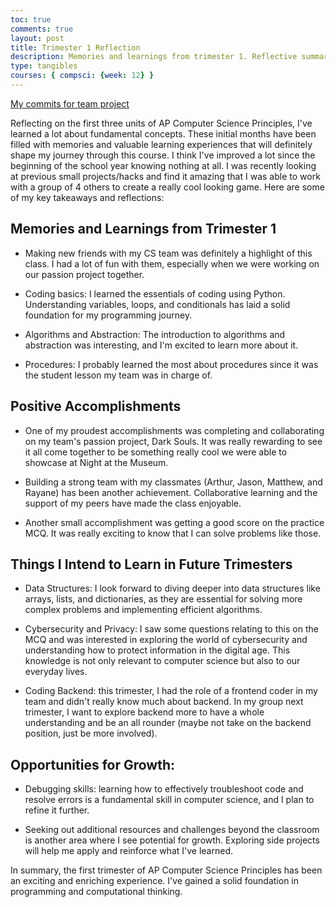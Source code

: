 ```yaml
---
toc: true
comments: true
layout: post
title: Trimester 1 Reflection
description: Memories and learnings from trimester 1. Reflective summary of things I learned, positive accomplishments,    Reflective summary of things I intend to learn in future trimesters, opportunities for growth.
type: tangibles
courses: { compsci: {week: 12} }
---
```


[My commits for team project](https://github.com/M8tth3/ramjiJarmi/actions?query=actor%3Aisabellehp)

Reflecting on the first three units of AP Computer Science Principles, I've learned a lot about fundamental concepts. These initial months have been filled with memories and valuable learning experiences that will definitely shape my journey through this course. I think I've improved a lot since the beginning of the school year knowing nothing at all. I was recently looking at previous small projects/hacks and find it amazing that I was able to work with a group of 4 others to create a really cool looking game. Here are some of my key takeaways and reflections:

## Memories and Learnings from Trimester 1
- Making new friends with my CS team was definitely a highlight of this class. I had a lot of fun with them, especially when we were working on our passion project together.

- Coding basics: I learned the essentials of coding using Python. Understanding variables, loops, and conditionals has laid a solid foundation for my programming journey.

- Algorithms and Abstraction: The introduction to algorithms and abstraction was interesting, and I'm excited to learn more about it.

- Procedures: I probably learned the most about procedures since it was the student lesson my team was in charge of. 

## Positive Accomplishments

- One of my proudest accomplishments was completing and collaborating on my team's passion project, Dark Souls. It was really rewarding to see it all come together to be something really cool we were able to showcase at Night at the Museum.

- Building a strong team with my classmates (Arthur, Jason, Matthew, and Rayane) has been another achievement. Collaborative learning and the support of my peers have made the class enjoyable.

- Another small accomplishment was getting a good score on the practice MCQ. It was really exciting to know that I can solve problems like those.

## Things I Intend to Learn in Future Trimesters

- Data Structures: I look forward to diving deeper into data structures like arrays, lists, and dictionaries, as they are essential for solving more complex problems and implementing efficient algorithms.

- Cybersecurity and Privacy: I saw some questions relating to this on the MCQ and was interested in exploring the world of cybersecurity and understanding how to protect information in the digital age. This knowledge is not only relevant to computer science but also to our everyday lives.

- Coding Backend: this trimester, I had the role of a frontend coder in my team and didn't really know much about backend. In my group next trimester, I want to explore backend more to have a whole understanding and be an all rounder (maybe not take on the backend position, just be more involved).

## Opportunities for Growth:

- Debugging skills: learning how to effectively troubleshoot code and resolve errors is a fundamental skill in computer science, and I plan to refine it further.

- Seeking out additional resources and challenges beyond the classroom is another area where I see potential for growth. Exploring side projects will help me apply and reinforce what I've learned.

In summary, the first trimester of AP Computer Science Principles has been an exciting and enriching experience. I've gained a solid foundation in programming and computational thinking.